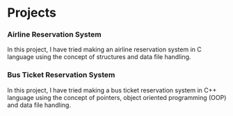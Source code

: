 # Projects

### Airline Reservation System
In this project, I have tried making an airline reservation system in C language using the concept of structures and data file handling.

### Bus Ticket Reservation System
In this project, I have tried making a bus ticket reservation system in C++ language using the concept of pointers, object oriented programming (OOP) and data file handling.
